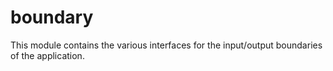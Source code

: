# boundary

This module contains the various interfaces for the input/output boundaries of the application.